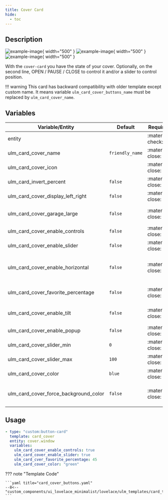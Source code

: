 ```yaml
---
title: Cover Card
hide:
  - toc
---
```


<!-- markdownlint-disable MD046 -->

## Description

![example-image](../../assets/img/ulm_cards/card_cover.png){ width="500" }
![example-image](../../assets/img/ulm_cards/card_cover_controls.png){ width="500" }
![example-image](../../assets/img/ulm_cards/card_cover_horizontal.png){ width="500" }

With the `cover-card` you have the state of your cover. Optionally, on the second line, OPEN / PAUSE / CLOSE to control it and/or a slider to control position.

!!! warning
This card has backward compatibility with older template except custom name. It means variable `ulm_card_cover_buttons_name` must be replaced by `ulm_card_cover_name`.

## Variables

| Variable/Entity                       | Default         | Required         | Notes                                                            | Requirement                                                                         |
| ------------------------------------- | --------------- | ---------------- | ---------------------------------------------------------------- | ----------------------------------------------------------------------------------- |
| entity                                |                 | :material-check: | Your HA entity                                                   |                                                                                     |
| ulm_card_cover_name                   | `friendly_name` | :material-close: | Customize name                                                   |                                                                                     |
| ulm_card_cover_icon                   |                 | :material-close: | Customize icon                                                   |                                                                                     |
| ulm_card_invert_percent               | `false`         | :material-close: | Invert the Percentage (100% = Closed)                            |                                                                                     |
| ulm_card_cover_display_left_right     | `false`         | :material-close: | Display left right control button                                |                                                                                     |
| ulm_card_cover_garage_large           | `false`         | :material-close: | Display variant garage icon for garage cover                     | Only if `device_class = 'garage`                                                    |
| ulm_card_cover_enable_controls        | `false`         | :material-close: | Enable control buttons                                           |                                                                                     |
| ulm_card_cover_enable_slider          | `false`         | :material-close: | Enable slider                                                    |                                                                                     |
| ulm_card_cover_enable_horizontal      | `false`         | :material-close: | Enable horizontal card                                           | Need `ulm_card_cover_enable_controls: true` or `ulm_card_cover_enable_slider: true` |
| ulm_card_cover_favorite_percentage    | `false`         | :material-close: | Display favorite button to jump to preset position               | enter number                                                                        |
| ulm_card_cover_enable_tilt            | `false`         | :material-close: | Display angled buttons for Venetian blind tilt                   |                                                                                     |
| ulm_card_cover_enable_popup           | `false`         | :material-close: | Enable `popup_cover`                                             |                                                                                     |
| ulm_card_cover_slider_min             | `0`             | :material-close: | Set Minimum Slider Value                                         |                                                                                     |
| ulm_card_cover_slider_max             | `100`           | :material-close: | Set Maximum Slider Value                                         |                                                                                     |
| ulm_card_cover_color                  | `blue`          | :material-close: | Set Custom Color                                                 |                                                                                     |
| ulm_card_cover_force_background_color | `false`         | :material-close: | Set `ulm_card_cover_color` as background color in active state ` |                                                                                     |

## Usage

```yaml
- type: "custom:button-card"
  template: card_cover
  entity: cover.window
  variables:
    ulm_card_cover_enable_controls: true
    ulm_card_cover_enable_slider: true
    ulm_card_cver_favorite_percentage: 45
    ulm_card_cover_color: "green"
```

??? note "Template Code"

    ```yaml title="card_cover_buttons.yaml"
    --8<-- "custom_components/ui_lovelace_minimalist/lovelace/ulm_templates/card_templates/cards/card_cover.yaml"
    ```
